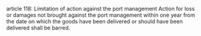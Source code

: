 article 118: Limitation of action against the port management
Action for loss or damages not brought against the port management within one year from the date on which the goods have been delivered or should have been delivered shall be barred. 
<ul>
</ul>